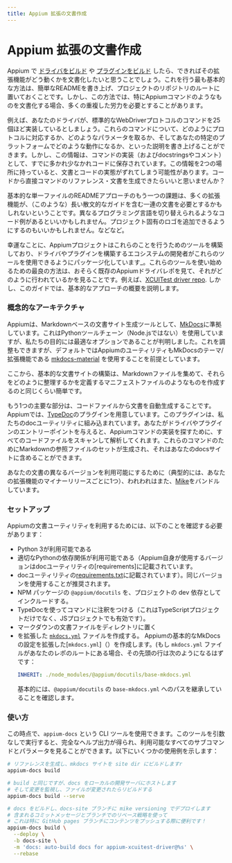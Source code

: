```yaml
---
title: Appium 拡張の文書作成
---
```


# Appium 拡張の文書作成

<!-- Once you've [built a driver](./build-drivers.md) or [built a plugin](./build-plugins.md) for Appium, you will hopefully want to document how that extension works for your users. The most basic way of doing this is to write up a quick README and keep it in the root of your project's repository. However, this can involve a lot of duplication of effort, especially when documenting things like Appium commands. -->
Appium で [ドライバをビルド](./build-drivers.md) や [プラグインをビルド](./build-plugins.md) したら、できればその拡張機能がどう動くかを文書化したいと思うことでしょう。これを行う最も基本的な方法は、簡単なREADMEを書き上げ、プロジェクトのリポジトリのルートに置いておくことです。しかし、この方法では、特にAppiumコマンドのようなものを文書化する場合、多くの重複した労力を必要とすることがあります。

<!-- Let's say your driver implements ~25 of the standard WebDriver protocol commands. You could write up a description of these commands, how they map to the protocol, what parameters they take, and what behaviour will result on your particular platform. But this information is already more or less stored in your code, as the command implementation (and any docstrings or comments). Having this information in two places creates an opportunity for the docs to get out of sync with the reality of the code. Wouldn't it be nice to generate command reference documentation straight from the code? -->
例えば、あなたのドライバが、標準的なWebDriverプロトコルのコマンドを25個ほど実装しているとしましょう。これらのコマンドについて、どのようにプロトコルに対応するか、どのようなパラメータを取るか、そしてあなたの特定のプラットフォームでどのような動作になるか、といった説明を書き上げることができます。しかし、この情報は、コマンドの実装（およびdocstringsやコメント）として、すでに多かれ少なかれコードに保存されています。この情報を2つの場所に持っていると、文書とコードの実態がずれてしまう可能性があります。コードから直接コマンドのリファレンス・文書を生成できたらいいと思いませんか？

<!-- Another problem with the basic single file README approach is that many extensions might want a whole set of documents including longer prose guides (like this one). It might be nice to have code examples where you can toggle between different programming languages. It might be nice to be able to add a project-specific logo. And so on. -->
基本的な単一ファイルのREADMEアプローチのもう一つの課題は、多くの拡張機能が、（このような）長い散文的なガイドを含む一連の文書を必要とするかもしれないということです。異なるプログラミング言語を切り替えられるようなコード例があるといいかもしれません。プロジェクト固有のロゴを追加できるようにするのもいいかもしれません。などなど。

<!-- Luckily, the Appium project has built tools to do all these things, and we've packaged up these tools so our ecosystem developers building drivers and plugins can _also_ use them. The best way to get going with these tools is probably to look at an existing Appium driver repo to see how it's done, for example the [XCUITest driver repo](https://github.com/appium/appium-xcuitest-driver). But this guide will outline the basic approach. -->
幸運なことに、Appiumプロジェクトはこれらのことを行うためのツールを構築しており、ドライバやプラグインを構築するエコシステムの開発者がこれらのツールを使用できるようにパッケージ化しています_。これらのツールを使い始めるための最良の方法は、おそらく既存のAppiumドライバレポを見て、それがどのように行われているかを見ることです。例えば、[XCUITest driver repo](https://github.com/appium/appium-xcuitest-driver). しかし、このガイドでは、基本的なアプローチの概要を説明します。

<!-- ### Conceptual architecture -->
### 概念的なアーキテクチャ

<!-- Appium settled on [MkDocs](https://www.mkdocs.org/) as a Markdown-based documentation site generator. It uses a Python toolchain (and not Node.js), but it turned out to be the best option for our purposes. You can adjust this, but by default Appium's utilities also assume that you'll be using the [mkdocs-material](https://squidfunk.github.io/mkdocs-material/) theme/extension for MkDocs. -->
Appiumは、Markdownベースの文書サイト生成ツールとして、[MkDocs](https://www.mkdocs.org/)に準拠しています。これはPythonツールチェーン（Node.jsではない）を使用していますが、私たちの目的には最適なオプションであることが判明しました。これを調整もできますが、デフォルトではAppiumのユーティリティもMkDocsのテーマ/拡張機能である [mkdocs-material](https://squidfunk.github.io/mkdocs-material/) を使用することを前提としています。

<!-- From here, building a basic docs site is as easy as collecting your Markdown files together and creating a sort of manifest file defining how you want them to be organized. -->
ここから、基本的な文書サイトの構築は、Markdownファイルを集めて、それらをどのように整理するかを定義するマニフェストファイルのようなものを作成するのと同じくらい簡単です。

<!-- The other main piece is automatic documentation generation from your code files. Appium maintains a plugin for [TypeDoc](https://typedoc.org/). This plugin is incorporated into our doc utility. When you give it an entrypoint for you driver or plugin, it will scan and parse all your code files looking for Appium command implementations. A set of Markdown reference files will be generated for these commands, which can then be included in your docs site. -->
もう1つの主要な部分は、コードファイルから文書を自動生成することです。Appiumでは、[TypeDoc](https://typedoc.org/)のプラグインを用意しています。このプラグインは、私たちのdocユーティリティに組み込まれています。あなたがドライバやプラグインのエントリーポイントを与えると、Appiumコマンドの実装を探すために、すべてのコードファイルをスキャンして解析してくれます。これらのコマンドのためにMarkdownの参照ファイルのセットが生成され、それはあなたのdocsサイトに含めることができます。

<!-- In order to make different versions of your docs available (one for each minor release of your extension, typically), we also bundle [Mike](https://github.com/jimporter/mike). -->
あなたの文書の異なるバージョンを利用可能にするために（典型的には、あなたの拡張機能のマイナーリリースごとに1つ）、われわれはまた、[Mike](https://github.com/jimporter/mike)をバンドルしています。

<!-- ### Setup -->
### セットアップ

<!-- To take advantage of Appium's documentation utilities, you'll need to make sure of the following: -->
Appiumの文書ユーティリティを利用するためには、以下のことを確認する必要があります：

<!-- - Python 3 is available
- The appropriate Python dependencies are available (the versions used by Appium itself are listed
- in the doc utility's [requirements.txt](https://github.com/appium/appium/blob/master/packages/docutils/requirements.txt)). It's recommended you use the same versions.
- Include the `@appium/docutils` NPM package as a dev dependency of your project
- Annotate your commands using TypeDoc (this works for JS projects and not just TypeScript projects).
- Put your markdown docs files in a directory
- Create a [`mkdocs.yml`](https://www.mkdocs.org/user-guide/configuration/) file that extends
  Appium's base MkDocs configuration. (If your `mkdocs.yml` file is in the root of your repo, then the line at the top of it should look like:
  ```yml
  INHERIT: ./node_modules/@appium/docutils/base-mkdocs.yml
  ```
  Basically, make sure you're inheriting the path to `@appium/docutils`'s `base-mkdocs.yml`. -->
- Python 3が利用可能である
- 適切なPythonの依存関係が利用可能である（Appium自身が使用するバージョンはdocユーティリティの[requirements]に記載されています。
- docユーティリティの[requirements.txt](https://github.com/appium/appium/blob/master/packages/docutils/requirements.txt)に記載されています）。同じバージョンを使用することが推奨されます。
- NPM パッケージの `@appium/docutils` を、プロジェクトの dev 依存としてインクルードする。
- TypeDocを使ってコマンドに注釈をつける（これはTypeScriptプロジェクトだけでなく、JSプロジェクトでも有効です）。
- マークダウンの文書ファイルをディレクトリに置く
- を拡張した [`mkdocs.yml`](https://www.mkdocs.org/user-guide/configuration/) ファイルを作成する。
  Appiumの基本的なMkDocsの設定を拡張した[`mkdocs.yml`]（）を作成します。(もし `mkdocs.yml` ファイルがあなたのレポのルートにある場合、その先頭の行は次のようになるはずです：
  ```yml
  INHERIT: ./node_modules/@appium/docutils/base-mkdocs.yml
  ```
  基本的には、`@appium/docutils` の `base-mkdocs.yml` へのパスを継承していることを確認します。

<!-- ### Usage -->
### 使い方

<!-- At this point, you can use the `appium-docs` CLI tool. Run this tool with no arguments to get the full help output and see all the available subcommands and parameters. Here are a few usage examples: -->
この時点で、`appium-docs` という CLI ツールを使用できます。このツールを引数なしで実行すると、完全なヘルプ出力が得られ、利用可能なすべてのサブコマンドとパラメータを見ることができます。以下にいくつかの使用例を示します：

```bash
# リファレンスを生成し、mkdocs サイトを site dir にビルドしますr
appium-docs build

# build と同じですが、docs をローカルの開発サーバにホストします
# そして変更を監視し、ファイルが変更されたらリビルドする
appium-docs build --serve

# docs をビルドし、docs-site ブランチに mike versioning でデプロイします
# 含まれるコミットメッセージとブランチでのリベース戦略を使って
# これは特に GitHub pages ブランチにコンテンツをプッシュする際に便利です！
appium-docs build \
  --deploy \
  -b docs-site \
  -m 'docs: auto-build docs for appium-xcuitest-driver@%s' \
  --rebase
```
